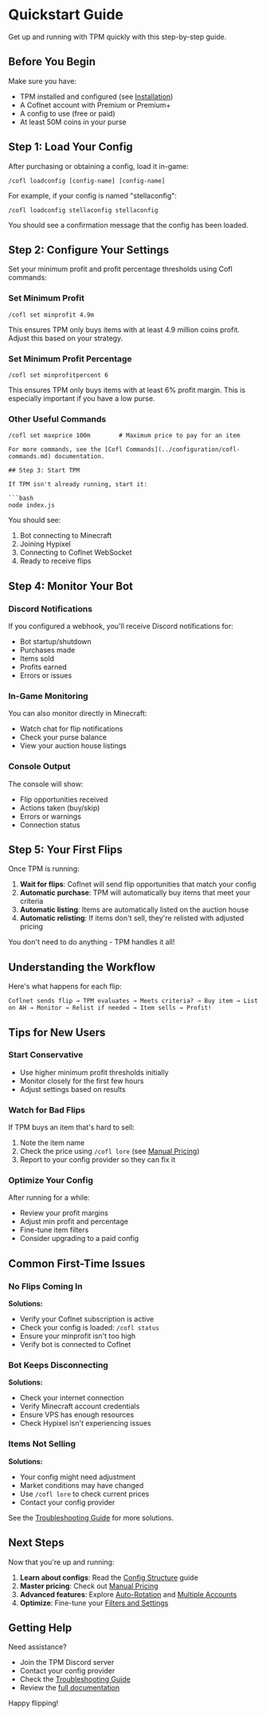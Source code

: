 # Quickstart Guide

Get up and running with TPM quickly with this step-by-step guide.

## Before You Begin

Make sure you have:
- TPM installed and configured (see [Installation](installation.md))
- A Coflnet account with Premium or Premium+
- A config to use (free or paid)
- At least 50M coins in your purse

## Step 1: Load Your Config

After purchasing or obtaining a config, load it in-game:

```
/cofl loadconfig [config-name] [config-name]
```

For example, if your config is named "stellaconfig":

```
/cofl loadconfig stellaconfig stellaconfig
```

You should see a confirmation message that the config has been loaded.

## Step 2: Configure Your Settings

Set your minimum profit and profit percentage thresholds using Cofl commands:

### Set Minimum Profit

```
/cofl set minprofit 4.9m
```

This ensures TPM only buys items with at least 4.9 million coins profit. Adjust this based on your strategy.

### Set Minimum Profit Percentage

```
/cofl set minprofitpercent 6
```

This ensures TPM only buys items with at least 6% profit margin. This is especially important if you have a low purse.

### Other Useful Commands

```
/cofl set maxprice 100m        # Maximum price to pay for an item

For more commands, see the [Cofl Commands](../configuration/cofl-commands.md) documentation.

## Step 3: Start TPM

If TPM isn't already running, start it:

```bash
node index.js
```

You should see:
1. Bot connecting to Minecraft
2. Joining Hypixel
3. Connecting to Coflnet WebSocket
4. Ready to receive flips

## Step 4: Monitor Your Bot

### Discord Notifications

If you configured a webhook, you'll receive Discord notifications for:
- Bot startup/shutdown
- Purchases made
- Items sold
- Profits earned
- Errors or issues

### In-Game Monitoring

You can also monitor directly in Minecraft:
- Watch chat for flip notifications
- Check your purse balance
- View your auction house listings

### Console Output

The console will show:
- Flip opportunities received
- Actions taken (buy/skip)
- Errors or warnings
- Connection status

## Step 5: Your First Flips

Once TPM is running:

1. **Wait for flips**: Coflnet will send flip opportunities that match your config
2. **Automatic purchase**: TPM will automatically buy items that meet your criteria
3. **Automatic listing**: Items are automatically listed on the auction house
4. **Automatic relisting**: If items don't sell, they're relisted with adjusted pricing

You don't need to do anything - TPM handles it all!

## Understanding the Workflow

Here's what happens for each flip:

```
Coflnet sends flip → TPM evaluates → Meets criteria? → Buy item → List on AH → Monitor → Relist if needed → Item sells → Profit!
```

## Tips for New Users

### Start Conservative

- Use higher minimum profit thresholds initially
- Monitor closely for the first few hours
- Adjust settings based on results

### Watch for Bad Flips

If TPM buys an item that's hard to sell:
1. Note the item name
2. Check the price using `/cofl lore` (see [Manual Pricing](../guides/manual-pricing.md))
3. Report to your config provider so they can fix it

### Optimize Your Config

After running for a while:
- Review your profit margins
- Adjust min profit and percentage
- Fine-tune item filters
- Consider upgrading to a paid config

## Common First-Time Issues

### No Flips Coming In

**Solutions:**
- Verify your Coflnet subscription is active
- Check your config is loaded: `/cofl status`
- Ensure your minprofit isn't too high
- Verify bot is connected to Coflnet

### Bot Keeps Disconnecting

**Solutions:**
- Check your internet connection
- Verify Minecraft account credentials
- Ensure VPS has enough resources
- Check Hypixel isn't experiencing issues

### Items Not Selling

**Solutions:**
- Your config might need adjustment
- Market conditions may have changed
- Use `/cofl lore` to check current prices
- Contact your config provider

See the [Troubleshooting Guide](../troubleshooting/common-issues.md) for more solutions.

## Next Steps

Now that you're up and running:

1. **Learn about configs**: Read the [Config Structure](../configuration/config-structure.md) guide
2. **Master pricing**: Check out [Manual Pricing](../guides/manual-pricing.md)
3. **Advanced features**: Explore [Auto-Rotation](../advanced/auto-rotation.md) and [Multiple Accounts](../advanced/multiple-accounts.md)
4. **Optimize**: Fine-tune your [Filters and Settings](../configuration/filters-and-settings.md)

## Getting Help

Need assistance?
- Join the TPM Discord server
- Contact your config provider
- Check the [Troubleshooting Guide](../troubleshooting/common-issues.md)
- Review the [full documentation](../README.md)

Happy flipping!
